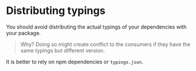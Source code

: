 # Distributing typings

You should avoid distributing the actual typings of your dependencies with your package.

> Why? Doing so might create conflict to the consumers if they have the same typings but different version.

It is better to rely on npm dependencies or `typings.json`.
